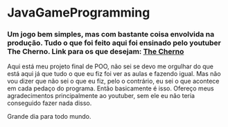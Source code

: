 # JavaGameProgramming
### Um jogo bem simples, mas com bastante coisa envolvida na produção. Tudo o que foi feito aqui foi ensinado pelo youtuber The Cherno. Link para os que desejam: [The Cherno](https://www.youtube.com/user/TheChernoProject)

Aqui está meu projeto final de POO, não sei se devo me orgulhar do que está aqui já que tudo o que eu fiz foi ver as aulas
e fazendo igual. Mas não vou dizer que não sei o que eu fiz, pelo o contrário, eu sei o que acontece em cada pedaço do programa.
Então basicamente é isso. Ofereço meus agradecimentos principalmente ao youtuber, sem ele eu não teria conseguido fazer nada disso.

Grande dia para todo mundo.